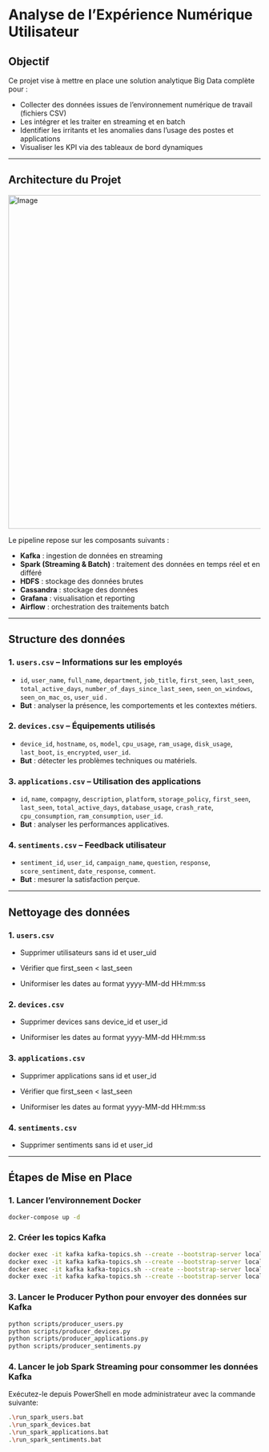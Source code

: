 # Analyse de l’Expérience Numérique Utilisateur

## Objectif

Ce projet vise à mettre en place une solution analytique Big Data complète pour :

- Collecter des données issues de l’environnement numérique de travail (fichiers CSV)
- Les intégrer et les traiter en streaming et en batch
- Identifier les irritants et les anomalies dans l’usage des postes et applications
- Visualiser les KPI via des tableaux de bord dynamiques

---
## Architecture du Projet
<img width="882" height="666" alt="Image" src="https://github.com/user-attachments/assets/24d60689-b781-448e-a0f4-03fe9dfc6d6b" />

Le pipeline repose sur les composants suivants :

- **Kafka** : ingestion de données en streaming
- **Spark (Streaming & Batch)** : traitement des données en temps réel et en différé
- **HDFS** : stockage des données brutes
- **Cassandra** : stockage des données 
- **Grafana** : visualisation et reporting
- **Airflow** : orchestration des traitements batch

---
## Structure des données

### 1. `users.csv` – Informations sur les employés
- `id`, `user_name`, `full_name`, `department`, `job_title`, `first_seen`, `last_seen`, `total_active_days`, `number_of_days_since_last_seen`, `seen_on_windows`, `seen_on_mac_os`, `user_uid` .
- **But** : analyser la présence, les comportements et les contextes métiers.

### 2. `devices.csv` – Équipements utilisés
- `device_id`, `hostname`, `os`, `model`, `cpu_usage`, `ram_usage`, `disk_usage`, `last_boot`, `is_encrypted`, `user_id`.
- **But** : détecter les problèmes techniques ou matériels.

### 3. `applications.csv` – Utilisation des applications
- `id`, `name`, `compagny`, `description`, `platform`, `storage_policy`, `first_seen`, `last_seen`, `total_active_days`, `database_usage`, `crash_rate`, `cpu_consumption`, `ram_consumption`, `user_id`.
- **But** : analyser les performances applicatives.

### 4. `sentiments.csv` – Feedback utilisateur
- `sentiment_id`, `user_id`, `campaign_name`, `question`, `response`, `score_sentiment`, `date_response`, `comment`.
- **But** : mesurer la satisfaction perçue.

---
## Nettoyage des données

### 1. `users.csv`
- Supprimer utilisateurs sans id et user_uid

- Vérifier que first_seen < last_seen

- Uniformiser les dates au format yyyy-MM-dd HH:mm:ss

### 2. `devices.csv`

- Supprimer devices sans device_id et user_id

- Uniformiser les dates au format yyyy-MM-dd HH:mm:ss
  
### 3. `applications.csv`

- Supprimer applications sans id et user_id

- Vérifier que first_seen < last_seen

- Uniformiser les dates au format yyyy-MM-dd HH:mm:ss

### 4. `sentiments.csv`

- Supprimer sentiments sans id et user_id

---
## Étapes de Mise en Place

### 1. Lancer l’environnement Docker

```bash
docker-compose up -d
```
### 2. Créer les topics Kafka

```bash
docker exec -it kafka kafka-topics.sh --create --bootstrap-server localhost:9092 --replication-factor 1 --partitions 1 --topic users-topic
docker exec -it kafka kafka-topics.sh --create --bootstrap-server localhost:9092 --replication-factor 1 --partitions 1 --topic devices-topic
docker exec -it kafka kafka-topics.sh --create --bootstrap-server localhost:9092 --replication-factor 1 --partitions 1 --topic applications-topic
docker exec -it kafka kafka-topics.sh --create --bootstrap-server localhost:9092 --replication-factor 1 --partitions 1 --topic sentiments-topic
```

### 3. Lancer le Producer Python pour envoyer des données sur Kafka

```bash
python scripts/producer_users.py
python scripts/producer_devices.py
python scripts/producer_applications.py
python scripts/producer_sentiments.py
```

### 4. Lancer le job Spark Streaming pour consommer les données Kafka

Exécutez-le depuis PowerShell en mode administrateur avec la commande suivante:

```bash
.\run_spark_users.bat
.\run_spark_devices.bat
.\run_spark_applications.bat
.\run_spark_sentiments.bat
```
